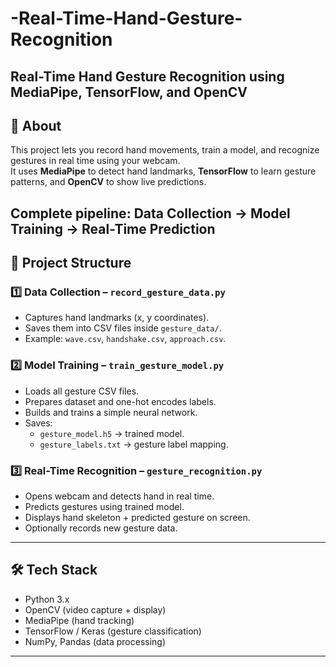 # -Real-Time-Hand-Gesture-Recognition

**Real-Time Hand Gesture Recognition using MediaPipe, TensorFlow, and OpenCV**  
---
## 📖 About  
This project lets you record hand movements, train a model, and recognize gestures in real time using your webcam.  
It uses **MediaPipe** to detect hand landmarks, **TensorFlow** to learn gesture patterns, and **OpenCV** to show live predictions.  

Complete pipeline: **Data Collection → Model Training → Real-Time Prediction**  
---
## 📂 Project Structure  
### 1️⃣ Data Collection – `record_gesture_data.py`  
- Captures hand landmarks (x, y coordinates).  
- Saves them into CSV files inside `gesture_data/`.  
- Example: `wave.csv`, `handshake.csv`, `approach.csv`.  
### 2️⃣ Model Training – `train_gesture_model.py`  
- Loads all gesture CSV files.  
- Prepares dataset and one-hot encodes labels.  
- Builds and trains a simple neural network.  
- Saves:  
  - `gesture_model.h5` → trained model.  
  - `gesture_labels.txt` → gesture label mapping.  
### 3️⃣ Real-Time Recognition – `gesture_recognition.py`  
- Opens webcam and detects hand in real time.  
- Predicts gestures using trained model.  
- Displays hand skeleton + predicted gesture on screen.  
- Optionally records new gesture data.  
---
## 🛠️ Tech Stack  
- Python 3.x  
- OpenCV (video capture + display)  
- MediaPipe (hand tracking)  
- TensorFlow / Keras (gesture classification)  
- NumPy, Pandas (data processing)  
---

